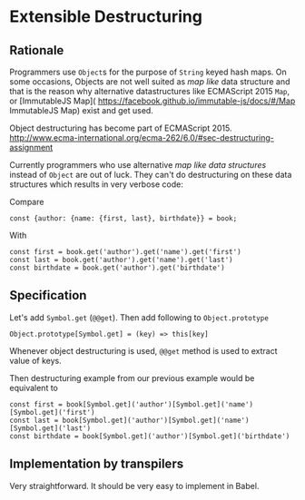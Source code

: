 # Extensible Destructuring

## Rationale


Programmers use `Object`s for the purpose of `String` keyed hash maps. On some
occasions, Objects are not well suited as *map like* data structure and that is
the reason why alternative datastructures like ECMAScript 2015 `Map`, or
[ImmutableJS Map]( https://facebook.github.io/immutable-js/docs/#/Map
ImmutableJS Map) exist and get used.

Object destructuring has become part of ECMAScript 2015. 
http://www.ecma-international.org/ecma-262/6.0/#sec-destructuring-assignment

Currently programmers who use alternative *map like data structures* instead of
`Object` are out of luck. They can't do destructuring on these data structures
which results in very verbose code:

Compare

```es6
const {author: {name: {first, last}, birthdate}} = book;
```

With
```es6
const first = book.get('author').get('name').get('first')
const last = book.get('author').get('name').get('last')
const birthdate = book.get('author').get('birthdate')
```

## Specification

Let's add `Symbol.get` (`@@get`). Then add following to `Object.prototype`

```es6
Object.prototype[Symbol.get] = (key) => this[key]
```

Whenever object destructuring is used, `@@get` method is used to extract
value of keys.

Then destructuring example from our previous example would be equivalent to

```es6
const first = book[Symbol.get]('author')[Symbol.get]('name')[Symbol.get]('first')
const last = book[Symbol.get]('author')[Symbol.get]('name')[Symbol.get]('last')
const birthdate = book[Symbol.get]('author')[Symbol.get]('birthdate')
```

## Implementation by transpilers
Very straightforward. It should be very easy to implement in Babel.

